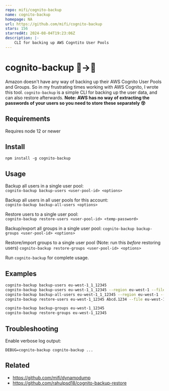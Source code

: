 ```yaml
---
repo: mifi/cognito-backup
name: cognito-backup
homepage: NA
url: https://github.com/mifi/cognito-backup
stars: 156
starredAt: 2024-08-04T19:23:06Z
description: |-
    CLI for backing up AWS Cogntito User Pools
---
```


# cognito-backup 👫→💾
Amazon doesn't have any way of backing up their AWS Cognito User Pools and Groups.
So in my frustrating times working with AWS Cognito, I wrote this tool. `cognito-backup` is a simple CLI for backing up the user data, and can also restore afterwards. <b>Note: AWS has no way of extracting the passwords of your users so you need to store these separately 😵</b>

## Requirements

Requires node 12 or newer

## Install
```
npm install -g cognito-backup
```

## Usage
Backup all users in a single user pool:  
`cognito-backup backup-users <user-pool-id> <options>`

Backup all users in all user pools for this account:  
`cognito-backup backup-all-users <options>`

Restore users to a single user pool:   
`cognito-backup restore-users <user-pool-id> <temp-password>`

Backup/export all groups in a single user pool:
`cognito-backup backup-groups <user-pool-id> <options>`

Restore/import groups to a single user pool (Note: run this *before* restoring users)
`cognito-backup restore-groups <user-pool-id> <options>`

Run `cognito-backup` for complete usage.

## Examples

```bash
cognito-backup backup-users eu-west-1_1_12345
cognito-backup backup-users eu-west-1_1_12345 --region eu-west-1 --file mypool.json
cognito-backup backup-all-users eu-west-1_1_12345 --region eu-west-1 --dir output
cognito-backup restore-users eu-west-1_12345 Abcd.1234 --file eu-west-1_12345.json

cognito-backup backup-groups eu-west-1_12345
cognito-backup restore-groups eu-west-1_12345
```

## Troubleshooting

Enable verbose log output:
```
DEBUG=cognito-backup cognito-backup ...
```

## Related

- https://github.com/mifi/dynamodump
- https://github.com/rahulpsd18/cognito-backup-restore

